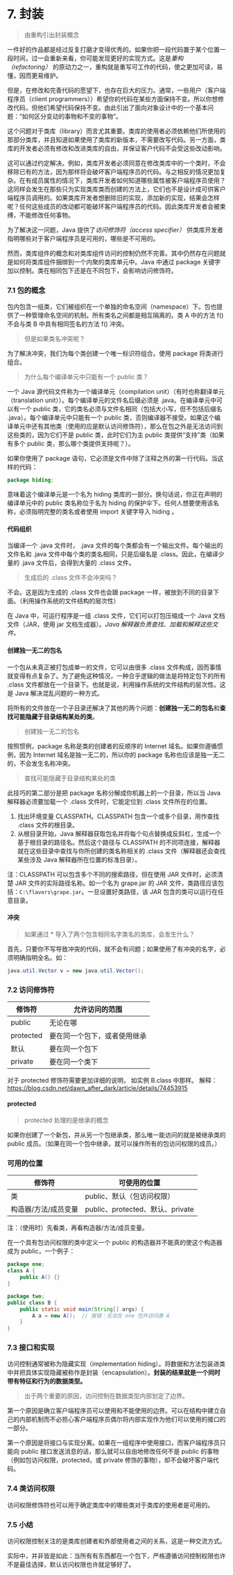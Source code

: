 # 7. 封装
> 由重构引出封装概念

一件好的作品都是经过反复打磨才变得优秀的。如果你把一段代码置于某个位置一段时间，过一会重新来看，你可能发现更好的实现方式。这是*重构（refactoring）* 的原动力之一，重构就是重写可工作的代码，使之更加可读，易懂，因而更易维护。

但是，在修改和完善代码的愿望下，也存在巨大的压力。通常，一些用户（客户端程序员（client programmers））希望你的代码在某些方面保持不变。所以你想修改代码，但他们希望代码保持不变。由此引出了面向对象设计中的一个基本问题：“如何区分变动的事物和不变的事物”。

这个问题对于类库（library）而言尤其重要。类库的使用者必须依赖他们所使用的那部分类库，并且知道如果使用了类库的新版本，不需要改写代码。另一方面，类库的开发者必须有修改和改进类库的自由，并保证客户代码不会受这些改动影响。

这可以通过约定解决。例如，类库开发者必须同意在修改类库中的一个类时，不会移除已有的方法，因为那样将会破坏客户端程序员的代码。与之相反的情况更加复杂。在有成员属性的情况下，类库开发者如何知道哪些属性被客户端程序员使用？这同样会发生在那些只为实现类库类而创建的方法上，它们也不是设计成可供客户端程序员调用的。如果类库开发者想删除旧的实现，添加新的实现，结果会怎样呢？任何这些成员的改动都可能破环客户端程序员的代码。因此类库开发者会被束缚，不能修改任何事物。

为了解决这一问题，Java 提供了*访问修饰符（access specifier）* 供类库开发者指明哪些对于客户端程序员是可用的，哪些是不可用的。

然而，类库组件的概念和对类库组件访问的控制仍然不完善。其中仍然存在问题就是如何将类库组件捆绑到一个内聚的类库单元中。Java 中通过 package 关键字加以控制。类在相同包下还是在不同包下，会影响访问修饰符。



### 7.1 包的概念
包内包含一组类，它们被组织在一个单独的命名空间（namespace）下。包也提供了一种管理命名空间的机制。所有类名之间都是相互隔离的。类 A 中的方法 f() 不会与类 B 中具有相同签名的方法 f() 冲突。

> 但是如果类名冲突呢？

为了解决冲突，我们为每个类创建一个唯一标识符组合。使用 package 将类进行组合。


> 为什么每个编译单元中只能有一个 public 类？

一个 Java 源代码文件称为一个编译单元（compilation unit）（有时也称翻译单元（translation unit））。每个编译单元的文件名后缀必须是 .java。在编译单元中可以有一个 public 类，它的类名必须与文件名相同（包括大小写，但不包括后缀名 .java）。每个编译单元中只能有一个 public 类，否则编译器不接受。如果这个编译单元中还有其他类（使用的应是默认访问修饰符），那么在包之外是无法访问到这些类的，因为它们不是 public 类，此时它们为主 public 类提供“支持”类（如果有多个 public 类，那么哪个类提供支持呢？）。

如果你使用了 package 语句，它必须是文件中除了注释之外的第一行代码。当这样的代码：
```java
package hiding;
```
意味着这个编译单元是一个名为 hiding 类库的一部分。换句话说，你正在声明的编译单元中的 public 类名称位于名为 hiding 的保护伞下。任何人想要使用该名称，必须指明完整的类名或者使用 import 关键字导入 hiding 。


#### 代码组织
当编译一个 .java 文件时， .java 文件的每个类都会有一个输出文件。每个输出的文件名和 .java 文件中每个类的类名相同，只是后缀名是 .class。因此，在编译少量的 .java 文件后，会得到大量的 .class 文件。

> 生成后的 .class 文件不会冲突吗？

不会。这是因为生成的 .class 文件也会跟 package 一样，被放到不同的目录下面。（利用操作系统的文件结构的层次性）

在 Java 中，可运行程序是一组 .class 文件，它们可以打包压缩成一个 Java 文档文件（JAR，使用 jar 文档生成器）。*Java 解释器负责查找、加载和解释这些文件。*


#### 创建独一无二的包名
一个包从未真正被打包成单一的文件，它可以由很多 .class 文件构成，因而事情就变得有点复杂了。为了避免这种情况，一种合乎逻辑的做法是将特定包下的所有 .class 文件都放在一个目录下。也就是说，利用操作系统的文件结构的层次性。这是 Java 解决混乱问题的一种方式。

将所有的文件放在一个子目录还解决了其他的两个问题：**创建独一无二的包名**和**查找可能隐藏于目录结构某处的类**。
> 创建独一无二的包名

按照惯例，package 名称是类的创建者的反顺序的 Internet 域名。如果你遵循惯例，因为 Internet 域名是独一无二的，所以你的 package 名称也应该是独一无二的，不会发生名称冲突。

> 查找可能隐藏于目录结构某处的类

此技巧的第二部分是把 package 名称分解成你机器上的一个目录，所以当 Java 解释器必须要加载一个 .class 文件时，它能定位到 .class 文件所在的位置。
1. 找出环境变量 CLASSPATH。CLASSPATH 包含一个或多个目录，用作查找 .class 文件的根目录。
2. 从根目录开始，Java 解释器获取包名并将每个句点替换成反斜杠，生成一个基于根目录的路径名。然后这个路径与 CLASSPATH 的不同项连接，解释器就在这些目录中查找与你所创建的类名称相关的 .class 文件（解释器还会查找某些涉及 Java 解释器所在位置的标准目录）。

注：CLASSPATH 可以包含多个不同的搜索路径，但在使用 JAR 文件时，必须清楚 JAR 文件的实际路径名称。如一个名为 grape.jar 的 JAR 文件，类路径应该包括：`C:\flavors\grape.jar`。一旦设置好类路径，该 JAR 包含的类可以运行在任意目录。


#### 冲突
> 如果通过 * 导入了两个包含相同名字类名的类库，会发生什么？

首先，只要你不写导致冲突的代码，就不会有问题；如果使用了有冲突的名字，必须明确指明全名。如：
```java
java.util.Vector v = new java.util.Vector();
```



### 7.2 访问修饰符
| 修饰符 | 允许访问的范围 |
| --- | ---|
| public | 无论在哪 |
| protected | 要在同一个包下，或者使用继承 |
| 默认 | 要在同一个包下 |
| private | 要在同一个类下 |

对于 protected 修饰符需要更加详细的说明，
如实例 B.class 中那样。
解释：https://blog.csdn.net/dawn_after_dark/article/details/74453915


#### protected
> protected 处理的是继承的概念

如果你创建了一个新包，并从另一个包继承类，那么唯一能访问的就是被继承类的 public 成员。（如果在同一个包中继承，就可以操作所有的包访问权限的成员。）



### 可用的位置
| 修饰符 | 可使用的位置 |
| --- | ---|
| 类 | public、默认（包访问权限） |
| 构造器/方法/成员变量 | public、protected、默认、private |

注：（使用时）先看类，再看构造器/方法/成员变量。



在一个具有包访问权限的类中定义一个 public 的构造器并不能真的使这个构造器成为 public，一个例子：
```java
package one;
class A {
	public A() {}
}
```
```java
package two;
public class B {
	public static void main(String[] args) {
		A a = new A();  // 报错：无法在 one 包外访问类 A
	} 
}
```




### 7.3 接口和实现
访问控制通常被称为隐藏实现（implementation hiding）。将数据和方法包装进类中并把具体实现隐藏被称作是封装（encapsulation）。**封装的结果就是一个同时带有特征和行为的数据类型。**

> 出于两个重要的原因，访问控制在数据类型内部划定了边界。

第一个原因是确立客户端程序员可以使用和不能使用的边界。可以在结构中建立自己的内部机制而不必担心客户端程序员偶尔将内部实现作为他们可以使用的接口的一部分。

第一个原因是将接口与实现分离。如果在一组程序中使用接口，而客户端程序员只能向 public 接口发送消息的话，那么就可以自由地修改任何不是 public 的事物（例如包访问权限，protected，或 private 修饰的事物），却不会破坏客户端代码。



### 7.4 类访问权限
访问权限修饰符也可以用于确定类库中的哪些类对于类库的使用者是可用的。



### 7.5 小结
访问权限控制关注的是类库创建者和外部使用者之间的关系，这是一种交流方式。

实际中，并非皆是如此：当所有有东西都在一个包下，严格遵循访问控制权限也许不是最佳选择，默认访问权限也许就足够好了。






